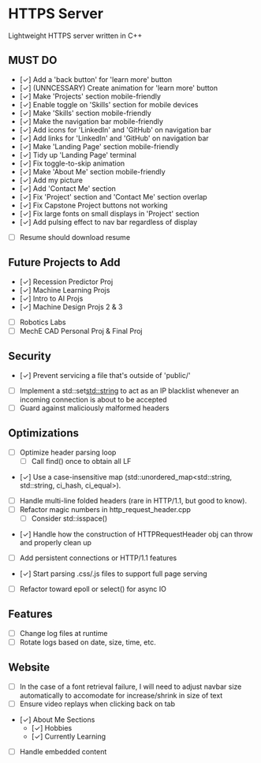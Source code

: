 # HTTPS Server
Lightweight HTTPS server written in C++

## MUST DO 
- [✓] Add a 'back button' for 'learn more' button
- [✓] (UNNCESSARY) Create animation for 'learn more' button
- [✓] Make 'Projects' section mobile-friendly
- [✓] Enable toggle on 'Skills' section for mobile devices
- [✓] Make 'Skills' section mobile-friendly
- [✓] Make the navigation bar mobile-friendly
- [✓] Add icons for 'LinkedIn' and 'GitHub' on navigation bar
- [✓] Add links for 'LinkedIn' and 'GitHub' on navigation bar
- [✓] Make 'Landing Page' section mobile-friendly
- [✓] Tidy up 'Landing Page' terminal
- [✓] Fix toggle-to-skip animation
- [✓] Make 'About Me' section mobile-friendly
- [✓] Add my picture
- [✓] Add 'Contact Me' section
- [✓] Fix 'Project' section and 'Contact Me' section overlap
- [✓] Fix Capstone Project buttons not working
- [✓] Fix large fonts on small displays in 'Project' section
- [✓] Add pulsing effect to nav bar regardless of display
- [ ] Resume should download resume


## Future Projects to Add
- [✓] Recession Predictor Proj
- [✓] Machine Learning Projs
- [✓] Intro to AI Projs
- [✓] Machine Design Projs 2 & 3
- [ ] Robotics Labs
- [ ] MechE CAD Personal Proj & Final Proj

## Security
- [✓] Prevent servicing a file that's outside of 'public/'
- [ ] Implement a std::set<std::string> to act as an IP blacklist whenever an incoming connection is about to be accepted
- [ ] Guard against maliciously malformed headers

## Optimizations
- [ ] Optimize header parsing loop  
  - [ ] Call find() once to obtain all LF
- [✓] Use a case-insensitive map (std::unordered_map<std::string, std::string, ci_hash, ci_equal>).
- [ ] Handle multi-line folded headers (rare in HTTP/1.1, but good to know).
- [ ] Refactor magic numbers in http_request_header.cpp
  - [ ] Consider std::isspace()
- [✓] Handle how the construction of HTTPRequestHeader obj can throw and properly clean up
- [ ] Add persistent connections or HTTP/1.1 features
- [✓] Start parsing .css/.js files to support full page serving
- [ ] Refactor toward epoll or select() for async IO

## Features
- [ ] Change log files at runtime
- [ ] Rotate logs based on date, size, time, etc.

## Website
- [ ] In the case of a font retrieval failure, I will need to adjust navbar size automatically to accomodate for increase/shrink in size of text
- [ ] Ensure video replays when clicking back on tab
- [✓] About Me Sections
  - [✓] Hobbies
  - [✓] Currently Learning
- [ ] Handle embedded content
  